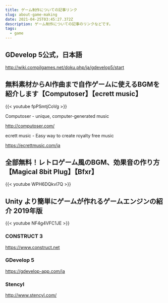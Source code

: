 ```yaml
---
title: ゲーム制作についての記事リンク
slug: about-game-making
date: 2021-04-25T03:45:27.372Z
description: ゲーム制作についての記事のリンクなどです。
tags:
  - game
---
```

## GDevelop 5公式，日本語

<http://wiki.compilgames.net/doku.php/ja/gdevelop5/start>

## 無料素材からAI作曲まで自作ゲームに使えるBGMを紹介します【Computoser】【ecrett music】

{{< youtube fpPSmtjCoVg >}}

Computoser - unique, computer-generated music

<http://computoser.com/>

ecrett music - Easy way to create royalty free music

<https://ecrettmusic.com/ja>

## 全部無料！レトロゲーム風のBGM、効果音の作り方【Magical 8bit Plug】【Bfxr】

{{< youtube WPH6DQkvl7Q >}}

## Unity より簡単にゲームが作れるゲームエンジンの紹介 2019年版

{{< youtube NF4g4VFC1JE >}}

### CONSTRUCT 3


<https://www.construct.net​>


### GDevelop 5


<https://gdevelop-app.com/ja​>


### Stencyl


<http://www.stencyl.com/>